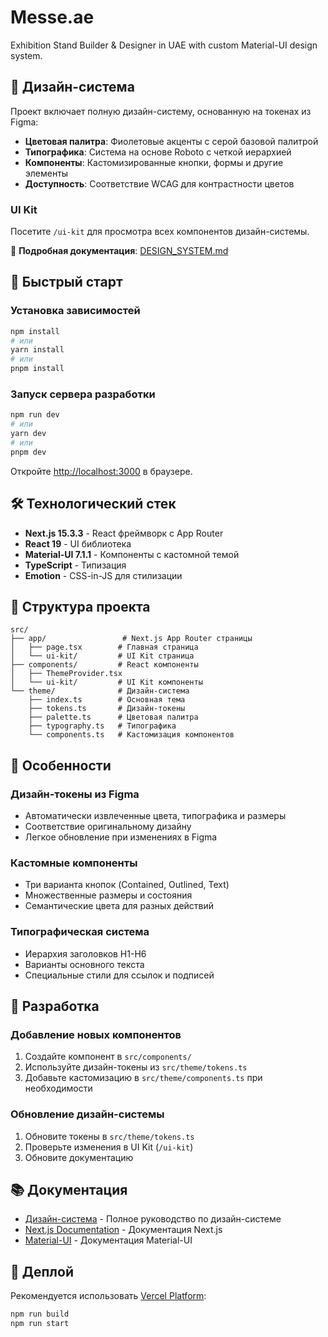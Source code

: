 # Messe.ae

Exhibition Stand Builder & Designer in UAE with custom Material-UI design system.

## 🎨 Дизайн-система

Проект включает полную дизайн-систему, основанную на токенах из Figma:

- **Цветовая палитра**: Фиолетовые акценты с серой базовой палитрой
- **Типографика**: Система на основе Roboto с четкой иерархией
- **Компоненты**: Кастомизированные кнопки, формы и другие элементы
- **Доступность**: Соответствие WCAG для контрастности цветов

### UI Kit

Посетите `/ui-kit` для просмотра всех компонентов дизайн-системы.

📖 **Подробная документация**: [DESIGN_SYSTEM.md](./DESIGN_SYSTEM.md)

## 🚀 Быстрый старт

### Установка зависимостей

```bash
npm install
# или
yarn install
# или
pnpm install
```

### Запуск сервера разработки

```bash
npm run dev
# или
yarn dev
# или
pnpm dev
```

Откройте [http://localhost:3000](http://localhost:3000) в браузере.

## 🛠 Технологический стек

- **Next.js 15.3.3** - React фреймворк с App Router
- **React 19** - UI библиотека
- **Material-UI 7.1.1** - Компоненты с кастомной темой
- **TypeScript** - Типизация
- **Emotion** - CSS-in-JS для стилизации

## 📁 Структура проекта

```
src/
├── app/                 # Next.js App Router страницы
│   ├── page.tsx        # Главная страница
│   └── ui-kit/         # UI Kit страница
├── components/         # React компоненты
│   ├── ThemeProvider.tsx
│   └── ui-kit/         # UI Kit компоненты
└── theme/              # Дизайн-система
    ├── index.ts        # Основная тема
    ├── tokens.ts       # Дизайн-токены
    ├── palette.ts      # Цветовая палитра
    ├── typography.ts   # Типографика
    └── components.ts   # Кастомизация компонентов
```

## 🎯 Особенности

### Дизайн-токены из Figma
- Автоматически извлеченные цвета, типографика и размеры
- Соответствие оригинальному дизайну
- Легкое обновление при изменениях в Figma

### Кастомные компоненты
- Три варианта кнопок (Contained, Outlined, Text)
- Множественные размеры и состояния
- Семантические цвета для разных действий

### Типографическая система
- Иерархия заголовков H1-H6
- Варианты основного текста
- Специальные стили для ссылок и подписей

## 🔧 Разработка

### Добавление новых компонентов

1. Создайте компонент в `src/components/`
2. Используйте дизайн-токены из `src/theme/tokens.ts`
3. Добавьте кастомизацию в `src/theme/components.ts` при необходимости

### Обновление дизайн-системы

1. Обновите токены в `src/theme/tokens.ts`
2. Проверьте изменения в UI Kit (`/ui-kit`)
3. Обновите документацию

## 📚 Документация

- [Дизайн-система](./DESIGN_SYSTEM.md) - Полное руководство по дизайн-системе
- [Next.js Documentation](https://nextjs.org/docs) - Документация Next.js
- [Material-UI](https://mui.com/) - Документация Material-UI

## 🚀 Деплой

Рекомендуется использовать [Vercel Platform](https://vercel.com/new?utm_medium=default-template&filter=next.js&utm_source=create-next-app&utm_campaign=create-next-app-readme):

```bash
npm run build
npm run start
```
